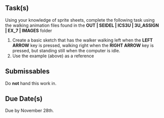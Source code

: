 Task(s)
-------
Using your knowledge of sprite sheets, complete the following task using the walking animation files found in the **OUT | SEIDEL | ICS3U | 3U_ASSIGN | EX_7 | IMAGES** folder
  1. Create a basic sketch that has the walker walking left when the **LEFT ARROW** key is pressed, walking right when the **RIGHT ARROW** key is pressed, but standing still when the computer is idle.
  2. Use the example (above) as a reference

Submissables
------------
Do **not** hand this work in.

Due Date(s)
----------
Due by November 28th.
